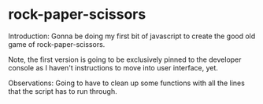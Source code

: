 # rock-paper-scissors
Introduction: 
Gonna be doing my first bit of javascript to create
the good old game of rock-paper-scissors.

Note, the first version is going to be exclusively
pinned to the developer console as I haven't instructions
to move into user interface, yet.

Observations:
Going to have to clean up some functions with all the lines
that the script has to run through.